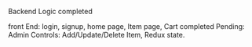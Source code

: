 Backend Logic completed

front End: login, signup, home page, Item page, Cart completed Pending: Admin Controls: Add/Update/Delete Item, Redux state.